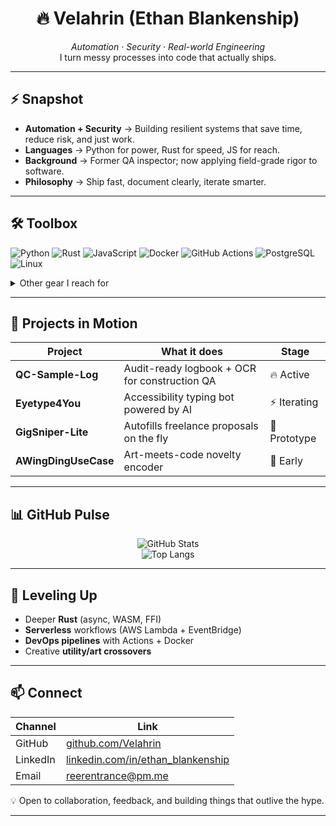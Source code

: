 <!-- Profile README for github.com/Velahrin -->

<h1 align="center">🔥 Velahrin (Ethan Blankenship)</h1>
<p align="center">
  <em>Automation · Security · Real-world Engineering</em><br/>
  I turn messy processes into code that actually ships.
</p>

---

## ⚡ Snapshot

- **Automation + Security** → Building resilient systems that save time, reduce risk, and just work.  
- **Languages** → Python for power, Rust for speed, JS for reach.  
- **Background** → Former QA inspector; now applying field-grade rigor to software.  
- **Philosophy** → Ship fast, document clearly, iterate smarter.  

---

## 🛠️ Toolbox

![Python](https://img.shields.io/badge/Python-3670A0?style=for-the-badge&logo=python&logoColor=ffdd54)
![Rust](https://img.shields.io/badge/Rust-000000?style=for-the-badge&logo=rust&logoColor=white)
![JavaScript](https://img.shields.io/badge/JavaScript-F7DF1E?style=for-the-badge&logo=javascript&logoColor=black)
![Docker](https://img.shields.io/badge/Docker-2496ED?style=for-the-badge&logo=docker&logoColor=white)
![GitHub Actions](https://img.shields.io/badge/GitHub%20Actions-2088FF?style=for-the-badge&logo=github-actions&logoColor=white)
![PostgreSQL](https://img.shields.io/badge/PostgreSQL-4169E1?style=for-the-badge&logo=postgresql&logoColor=white)
![Linux](https://img.shields.io/badge/Linux-FCC624?style=for-the-badge&logo=linux&logoColor=black)

<details>
<summary>Other gear I reach for</summary>

- Pandas · NumPy · FastAPI · Flask  
- Playwright · Selenium · PyAutoGUI  
- Bash · PowerShell  
- Figma for quick UI sketches  
</details>

---

## 🚧 Projects in Motion

| Project | What it does | Stage |
|---------|--------------|-------|
| **QC-Sample-Log** | Audit-ready logbook + OCR for construction QA | 🔥 Active |
| **Eyetype4You** | Accessibility typing bot powered by AI | ⚡ Iterating |
| **GigSniper-Lite** | Autofills freelance proposals on the fly | 🧪 Prototype |
| **AWingDingUseCase** | Art-meets-code novelty encoder | 🌱 Early |

---

## 📊 GitHub Pulse

<p align="center">
  <img src="https://github-readme-stats.vercel.app/api?username=Velahrin&show_icons=true&theme=github_dark&count_private=true" alt="GitHub Stats" /><br/>
  <img src="https://github-readme-stats.vercel.app/api/top-langs/?username=Velahrin&layout=compact&theme=github_dark" alt="Top Langs" />
</p>

---

## 🌱 Leveling Up

- Deeper **Rust** (async, WASM, FFI)  
- **Serverless** workflows (AWS Lambda + EventBridge)  
- **DevOps pipelines** with Actions + Docker  
- Creative **utility/art crossovers**  

---

## 📫 Connect

| Channel | Link |
|---------|------|
| GitHub | [github.com/Velahrin](https://github.com/Velahrin) |
| LinkedIn | [linkedin.com/in/ethan_blankenship](https://linkedin.com/in/ethan_blankenship) |
| Email | <reerentrance@pm.me> |

💡 Open to collaboration, feedback, and building things that outlive the hype.  

---
